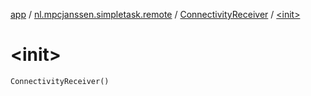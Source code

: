 [app](../../index.md) / [nl.mpcjanssen.simpletask.remote](../index.md) / [ConnectivityReceiver](index.md) / [&lt;init&gt;](.)

# &lt;init&gt;

`ConnectivityReceiver()`
